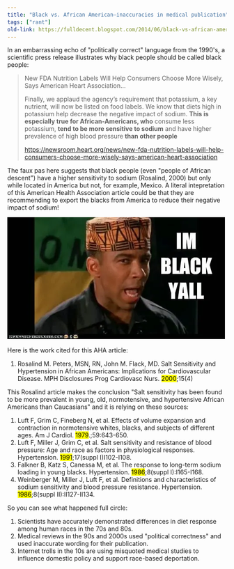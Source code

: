 ```yaml
---
title: "Black vs. African American—inaccuracies in medical publication"
tags: ["rant"]
old-link: https://fulldecent.blogspot.com/2014/06/black-vs-african-american-inaccuracies.html
---
```


In an embarrassing echo of "politically correct" language from the 1990's, a scientific press release illustrates why black people should be called black people:

> New FDA Nutrition Labels Will Help Consumers Choose More Wisely, Says American Heart Association...
>
> Finally, we applaud the agency’s requirement that potassium, a key nutrient, will now be listed on food labels. We know that diets high in potassium help decrease the negative impact of sodium. **This is especially true for African-Americans, who** consume less potassium, **tend to be more sensitive to sodium** and have higher prevalence of high blood pressure **than other people**
>
> <https://newsroom.heart.org/news/new-fda-nutrition-labels-will-help-consumers-choose-more-wisely-says-american-heart-association>

The faux pas here suggests that black people (even "people of African descent") have a higher sensitivity to sodium (Rosalind, 2000) but only while located in America but not, for example, Mexico. A literal intepretation of this American Health Association article could be that they are recommending to export the blacks from America to reduce their negative impact of sodium!

![America](/assets/images/2014-06-20-black-vs-african-american-medical.webp)

Here is the work cited for this AHA article:

1. Rosalind M. Peters, MSN, RN, John M. Flack, MD. Salt Sensitivity and Hypertension in African Americans: Implications for Cardiovascular Disease. MPH Disclosures Prog Cardiovasc Nurs. <mark>2000</mark>;15(4)

This Rosalind article makes the conclusion "Salt sensitivity has been found to be more prevalent in young, old, normotensive, and hypertensive African Americans than Caucasians" and it is relying on these sources:

1. Luft F, Grim C, Fineberg N, et al. Effects of volume expansion and contraction in normotensive whites, blacks, and subjects of different ages. Am J Cardiol. <mark>1979</mark>.;59:643-650.
1. Luft F, Miller J, Grim C, et al. Salt sensitivity and resistance of blood pressure: Age and race as factors in physiological responses. Hypertension. <mark>1991</mark>;17(suppl I)I102-I108.
1. Falkner B, Katz S, Canessa M, et al. The response to long-term sodium loading in young blacks. Hypertension. <mark>1986</mark>;8(suppl I):I165-I168.
1. Weinberger M, Miller J, Luft F, et al. Definitions and characteristics of sodium sensitivity and blood pressure resistance. Hypertension. <mark>1986</mark>;8(suppl II):II127-II134.

So you can see what happened full circle:

1. Scientists have accurately demonstrated differences in diet response among human races in the 70s and 80s.
1. Medical reviews in the 90s and 2000s used "political correctness" and used inaccurate wording for their publication.
1. Internet trolls in the 10s are using misquoted medical studies to influence domestic policy and support race-based deportation.
